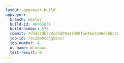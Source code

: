 ```yaml
---
layout: appveyor-build
appveyor:
  branch: master
  build-id: 46065831
  build-number: 578
  commit: 7d34a7db274cd4d09a13950fae36e2a96de8bc2c
  job-id: 7dc20mhcojg56xu7
  job-number: 4
  os-name: Windows
  test-result: 0
---
```

